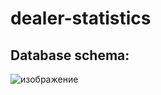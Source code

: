 # dealer-statistics
## Database schema:
![изображение](https://user-images.githubusercontent.com/58391822/117175859-f1215700-add7-11eb-92ab-77fae5d45050.png)
